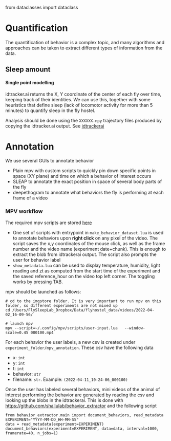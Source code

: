 from dataclasses import dataclass


Quantification
=====================

The quantification of behavior is a complex topic, and many algorithms and approaches can be taken to extract different types of information from the data.


## Sleep amount

#### Single point modelling

idtracker.ai returns the X, Y coordinate of the center of each fly over time, keeping track of their identities. We can use this, together with some heuristics that define sleep (lack of locomotor activity for more than 5 minutes) to quantify sleep in the fly hostel.

Analysis should be done using the `XXXXXX.npy` trajectory files produced by copying the idtracker.ai output. See [idtrackerai](idtrackerai.md)




Annotation
===================

We use several GUIs to annotate behavior

* Plain mpv with custom scripts to quickly pin down specific points in space (XY plane) and time on which a behavior of interest occurs
* SLEAP to annotate the exact position in space of several body parts of the fly
* deepethogram to annotate what behaviors the fly is performing at each frame of a video

### MPV workflow

The required mpv scripts are stored [here](https://github.com/shaliulab/mpv-scripts)

* One set of scripts with entrypoint in `make_behavior_dataset.lua` is used to annotate behaviors upon **right click** on any pixel of the video. The script saves the x,y coordinates of the mouse click, as well as the frame number and the video name (experiment date+chunk). This is enough to extract the blob from idtrackerai output. The script also prompts the user for behavior label
* `show_metadata.lua` can be used to display temperature, humidity, light reading and zt as computed from the start time of the experiment and the saved reference_hour on the video top left corner. The toggling works by pressing TAB.

mpv should be launched as follows:

```
# cd to the imgstore folder. It is very important to run mpv on this folder, so different experiments are not mixed up
cd /Users/FlySleepLab_Dropbox/Data/flyhostel_data/videos/2022-04-02_16-09-56/

# launch mpv
mpv --script=~/.config/mpv/scripts/user-input.lua   --window-scale=0.45 000100.mp4
```

For each behavior the user labels, a new csv is created under `experiment_folder/mpv_annotation`. These csv have the following data


* x: `int`
* y: `int`
* t: `int`
* behavior: `str`
* filename: `str`. Example: `(2022-04-11_10-24-06_000100)`

Once the user has labeled several behaviors, mini videos of the animal of interest performing the behavior are generated by reading the csv and looking up the blobs in the idtrackerai.
This is done with https://github.com/shaliulab/behavior_extractor and the following script


```
from behavior_extractor.main import document_behaviors, read_metadata
EXPERIMENT="YYYY-MM-DD_HH-MM-SS"
data = read_metadata(experiment=EXPERIMENT)
document_behaviors(experiment=EXPERIMENT, data=data, interval=1000, framerate=40, n_jobs=1)
```





